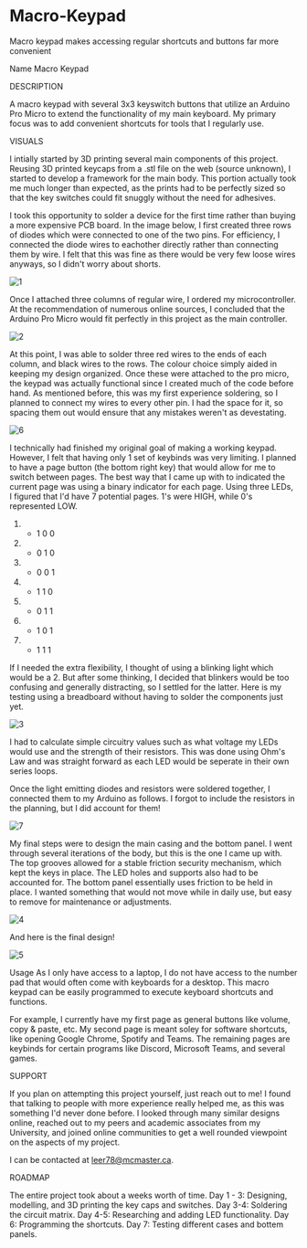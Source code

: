# Macro-Keypad
Macro keypad makes accessing regular shortcuts and buttons far more convenient

Name
Macro Keypad

DESCRIPTION

A macro keypad with several 3x3 keyswitch buttons that utilize an Arduino Pro Micro to extend the functionality of my main keyboard. My primary focus was to add convenient shortcuts for tools that I regularly use.

VISUALS

I intially started by 3D printing several main components of this project. Reusing 3D printed keycaps from a .stl file on the web (source unknown), I started to develop a framework for the main body. This portion actually took me much longer than expected, as the prints had to be perfectly sized so that the key switches could fit snuggly without the need for adhesives. 

I took this opportunity to solder a device for the first time rather than buying a more expensive PCB board. In the image below, I first created three rows of diodes which were connected to one of the two pins. For efficiency, I connected the diode wires to eachother directly rather than connecting them by wire. I felt that this was fine as there would be very few loose wires anyways, so I didn't worry about shorts. 

![1](https://user-images.githubusercontent.com/74937113/117227209-511dfa80-ade4-11eb-9c58-a4904fa6fd2f.jpg)

Once I attached three columns of regular wire, I ordered my microcontroller. At the recommendation of numerous online sources, I concluded that the Arduino Pro Micro would fit perfectly in this project as the main controller. 

![2](https://user-images.githubusercontent.com/74937113/117227218-5418eb00-ade4-11eb-9b0f-26ac4e0662a6.jpg)

At this point, I was able to solder three red wires to the ends of each column, and black wires to the rows. The colour choice simply aided in keeping my design organized. Once these were attached to the pro micro, the keypad was actually functional since I created much of the code before hand. As mentioned before, this was my first experience soldering, so I planned to connect my wires to every other pin. I had the space for it, so spacing them out would ensure that any mistakes weren't as devestating.

![6](https://user-images.githubusercontent.com/74937113/117228586-52045b80-ade7-11eb-9c25-480cad9e5223.png)

I technically had finished my original goal of making a working keypad. However, I felt that having only 1 set of keybinds was very limiting. I planned to have a page button (the bottom right key) that would allow for me to switch between pages. The best way that I came up with to indicated the current page was using a binary indicator for each page. Using three LEDs, I figured that I'd have 7 potential pages. 1's were HIGH, while 0's represented LOW.

1. - 1 0 0
2. - 0 1 0
3. - 0 0 1
4. - 1 1 0
5. - 0 1 1
6. - 1 0 1
7. - 1 1 1

If I needed the extra flexibility, I thought of using a blinking light which would be a 2. But after some thinking, I decided that blinkers would be too confusing and generally distracting, so I settled for the latter. Here is my testing using a breadboard without having to solder the components just yet. 

![3](https://user-images.githubusercontent.com/74937113/117231513-53d11d80-aded-11eb-900e-d0ee94c2bcbd.jpg)


I had to calculate simple circuitry values such as what voltage my LEDs would use and the strength of their resistors. This was done using Ohm's Law and was straight forward as each LED would be seperate in their own series loops. 

Once the light emitting diodes and resistors were soldered together, I connected them to my Arduino as follows. I forgot to include the resistors in the planning, but I did account for them!

![7](https://user-images.githubusercontent.com/74937113/117230265-b674ea00-adea-11eb-87af-e3fac6dc9452.png)

My final steps were to design the main casing and the bottom panel. I went through several iterations of the body, but this is the one I came up with. The top grooves allowed for a stable friction security mechanism, which kept the keys in place. The LED holes and supports also had to be accounted for. The bottom panel essentially uses friction to be held in place. I wanted something that would not move while in daily use, but easy to remove for maintenance or adjustments. 

![4](https://user-images.githubusercontent.com/74937113/117227234-58dd9f00-ade4-11eb-8b52-ad30677da713.png)

And here is the final design!

![5](https://user-images.githubusercontent.com/74937113/117227236-59763580-ade4-11eb-8d2a-2614964dda7d.jpg)



Usage
As I only have access to a laptop, I do not have access to the number pad that would often come with keyboards for a desktop. This macro keypad can be easily programmed to execute keyboard shortcuts and functions.

For example, I currently have my first page as general buttons like volume, copy & paste, etc. My second page is meant soley for software shortcuts, like opening Google Chrome, Spotify and Teams. The remaining pages are keybinds for certain programs like Discord, Microsoft Teams, and several games. 


SUPPORT

If you plan on attempting this project yourself, just reach out to me! I found that talking to people with more experience really helped me, as this was something I'd never done before. I looked through many similar designs online, reached out to my peers and academic associates from my University, and joined online communities to get a well rounded viewpoint on the aspects of my project.

I can be contacted at leer78@mcmaster.ca.

ROADMAP

The entire project took about a weeks worth of time. 
Day 1 - 3: Designing, modelling, and 3D printing the key caps and switches.
Day 3-4: Soldering the circuit matrix.
Day 4-5: Researching and adding LED functionality.
Day 6: Programming the shortcuts.
Day 7: Testing different cases and bottem panels.

